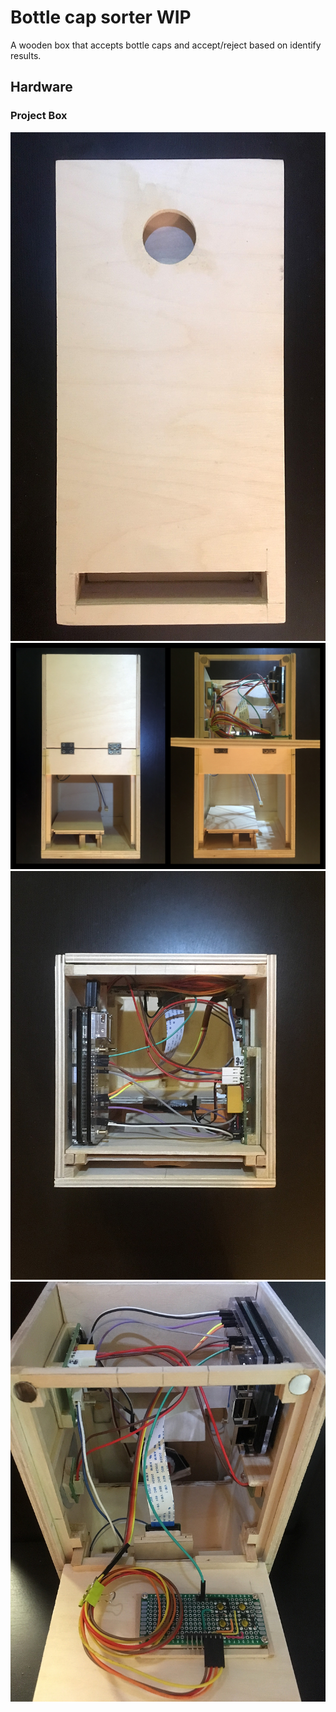 # Bottle cap sorter WIP

A wooden box that accepts bottle caps and accept/reject based on identify results.

## Hardware

### Project Box

![Front](readme/box-front.jpg)
![Back](readme/box-back.jpg)
![Top](readme/box-top.jpg)
![Inside](readme/box-inside.jpg)